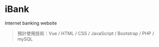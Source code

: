 # iBank
Internet banking website

> 預計使用技術：Vue / HTML / CSS / JavaScript / Bootstrap / PHP / mySQL <br>
